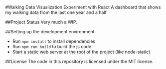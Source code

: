 #Walking Data Visualization Experiment with React
A dashboard that shows my walking data from the last one year and a half.

##Project Status
Very much a WIP.

##Setting up the development environment
- Run `npm install` to install dependencies
- Run `npm run build` to build the js code
- Start a static web server at the root of the project (like node-static)

##License
The code in this repository is licensed under the MIT license.
